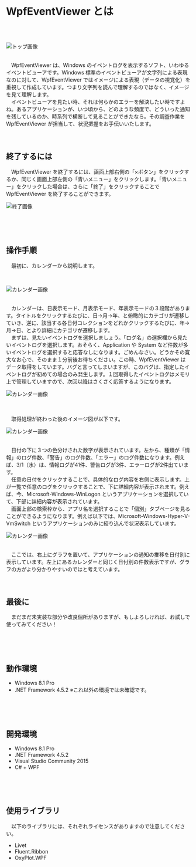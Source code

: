 ﻿# WpfEventViewer とは  

<br >
<br >

![トップ画像](https://raw.githubusercontent.com/sutefu7/WpfEventViewer/master/Docs/image01.png)

<br>
　WpfEventViewer は、Windows のイベントログを表示するソフト、いわゆるイベントビューアです。Windows 標準のイベントビューアが文字列による表現なのに対して、WpfEventViewer ではイメージによる表現（データの視覚化）を重視して作成しています。つまり文字列を読んで理解するのではなく、イメージを見て理解します。  

<br>
　イベントビューアを見たい時、それは何らかのエラーを解決したい時ですよね。あるアプリケーションが、いつ頃から、どのような頻度で、どういった通知を残しているのか、時系列で横断して見ることができたなら。その調査作業を WpfEventViewer が担当して、状況把握をお手伝いいたします。  
<br>
<br>
<br>

## 終了するには

　WpfEventViewer を終了するには、画面上部右側の「×ボタン」をクリックするか、同じく画面上部左側の「青いメニュー」をクリックします。「青いメニュー」をクリックした場合は、さらに「終了」をクリックすることで WpfEventViewer を終了することができます。

![終了画像](https://raw.githubusercontent.com/sutefu7/WpfEventViewer/master/Docs/image02.png)

<br>
<br>
<br>

## 操作手順

　最初に、カレンダーから説明します。  

<br>

![カレンダー画像](https://raw.githubusercontent.com/sutefu7/WpfEventViewer/master/Docs/image03.png)

<br>
　カレンダーは、日表示モード、月表示モード、年表示モードの３段階があります。タイトルをクリックするたびに、日→月→年、と俯瞰的にカテゴリが遷移していき、逆に、該当する各日付コレクションをどれかクリックするたびに、年→月→日、とより詳細にカテゴリが遷移します。  

<br>
　まずは、見たいイベントログを選択しましょう。「ログ名」の選択欄から見たいイベントログを選択します。おそらく、Application や System など件数が多いイベントログを選択すると応答なしになります。ごめんなさい。どうかその寛大なお心で、そのまま１分前後お待ちください。この時、WpfEventViewer はデータ取得をしています。バグと言ってしまいますが、このバグは、指定したイベントログが初めての場合のみ発生します。１回取得したイベントログはメモリ上で管理していますので、次回以降はさくさく応答するようになります。  

<br>

![カレンダー画像](https://raw.githubusercontent.com/sutefu7/WpfEventViewer/master/Docs/image04.png)  

<br>
<br>
　取得処理が終わった後のイメージ図が以下です。  

<br>

![カレンダー画像](https://raw.githubusercontent.com/sutefu7/WpfEventViewer/master/Docs/image05.png)  

<br>
　日付の下に３つの色分けされた数字が表示されています。左から、種類が「情報」のログ件数、「警告」のログ件数、「エラー」のログ件数になります。例えば、3/1（水）は、情報ログが41件、警告ログが3件、エラーログが2件出ています。  

<br>
　任意の日付をクリックすることで、具体的なログ内容を右側に表示します。上が一覧で任意のログをクリックすることで、下に詳細内容が表示されます。例えば、今、Microsoft-Windows-WinLogon というアプリケーションを選択していて、下部に詳細内容が表示されています。  

<br>
　画面上部の検索枠から、アプリ名を選択することで「個別」タブページを見ることができるようになります。例えば以下では、Microsoft-Windows-Hyper-V-VmSwitch というアプリケーションのみに絞り込んで状況表示しています。  

<br>

![カレンダー画像](https://raw.githubusercontent.com/sutefu7/WpfEventViewer/master/Docs/image06.png)  

<br>
　ここでは、右上にグラフを置いて、アプリケーションの通知の推移を日付別に表示しています。左上にあるカレンダーと同じく日付別の件数表示ですが、グラフの方がより分かりやすいのではと考えています。  

<br>
<br>
<br>

## 最後に

　まだまだ未実装な部分や改良個所がありますが、もしよろしければ、お試しで使ってみてください！  

<br>
<br>
<br>

## 動作環境

* Windows 8.1 Pro  
* .NET Framework 4.5.2
※これ以外の環境では未確認です。  

<br>
<br>
<br>

## 開発環境

* Windows 8.1 Pro  
* .NET Framework 4.5.2  
* Visual Studio Community 2015  
* C# + WPF  

<br>
<br>
<br>

## 使用ライブラリ

　以下のライブラリには、それぞれライセンスがありますので注意してください。  

* Livet  
* Fluent.Ribbon  
* OxyPlot.WPF  



